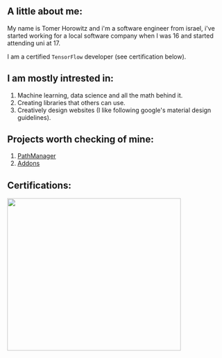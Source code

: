 ## A little about me:
My name is Tomer Horowitz and i'm a software engineer from israel, i've started working for a local software company when I was 16 and started attending uni at 17.

I am a certified `TensorFlow` developer (see certification below).

## I am mostly intrested in: 
1. Machine learning, data science and all the math behind it.
2. Creating libraries that others can use.
3. Creatively design websites (I like following google's material design guidelines).

## Projects worth checking of mine:
1. [PathManager](https://github.com/tomergt45/PathManager)
2. [Addons](https://github.com/tomergt45/Addons)

## Certifications:
<img src="https://api.accredible.com/v1/frontend/credential_website_embed_image/certificate/21406580" width="400" height="350" > </img>
